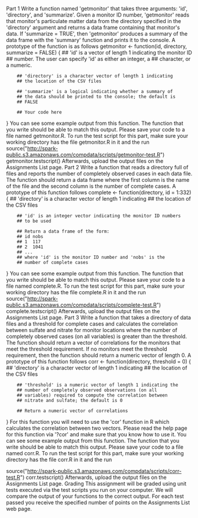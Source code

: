 Part 1
Write a function named 'getmonitor' that takes three arguments: 'id', 'directory', and 'summarize'. Given a monitor ID number, 'getmonitor' reads that monitor's particulate matter data from the directory specified in the 'directory' argument and returns a data frame containing that monitor's data. If 'summarize = TRUE', then 'getmonitor' produces a summary of the data frame with the 'summary' function and prints it to the console. A prototype of the function is as follows
getmonitor <- function(id, directory, summarize = FALSE) {
        ## 'id' is a vector of length 1 indicating the monitor ID
        ## number. The user can specify 'id' as either an integer, a
        ## character, or a numeric.
        
        ## 'directory' is a character vector of length 1 indicating
        ## the location of the CSV files

        ## 'summarize' is a logical indicating whether a summary of
        ## the data should be printed to the console; the default is
        ## FALSE
        
        ## Your code here
}
You can see some example output from this function. The function that you write should be able to match this output. Please save your code to a file named getmonitor.R. To run the test script for this part, make sure your working directory has the file getmonitor.R in it and the run
source("http://spark-public.s3.amazonaws.com/compdata/scripts/getmonitor-test.R")
getmonitor.testscript()
Afterwards, upload the output files on the Assignments List page.
Part 2
Write a function that reads a directory full of files and reports the number of completely observed cases in each data file. The function should return a data frame where the first column is the name of the file and the second column is the number of complete cases. A prototype of this function follows
complete <- function(directory, id = 1:332) {
        ## 'directory' is a character vector of length 1 indicating
        ## the location of the CSV files

        ## 'id' is an integer vector indicating the monitor ID numbers
        ## to be used
        
        ## Return a data frame of the form:
        ## id nobs
        ## 1  117
        ## 2  1041
        ## ...
        ## where 'id' is the monitor ID number and 'nobs' is the
        ## number of complete cases
}
You can see some example output from this function. The function that you write should be able to match this output. Please save your code to a file named complete.R. To run the test script for this part, make sure your working directory has the file complete.R in it and the run
source("http://spark-public.s3.amazonaws.com/compdata/scripts/complete-test.R")
complete.testscript()
Afterwards, upload the output files on the Assignments List page.
Part 3
Write a function that takes a directory of data files and a threshold for complete cases and calculates the correlation between sulfate and nitrate for monitor locations where the number of completely observed cases (on all variables) is greater than the threshold. The function should return a vector of correlations for the monitors that meet the threshold requirement. If no monitors meet the threshold requirement, then the function should return a numeric vector of length 0. A prototype of this function follows
corr <- function(directory, threshold = 0) {
        ## 'directory' is a character vector of length 1 indicating
        ## the location of the CSV files

        ## 'threshold' is a numeric vector of length 1 indicating the
        ## number of completely observed observations (on all
        ## variables) required to compute the correlation between
        ## nitrate and sulfate; the default is 0

        ## Return a numeric vector of correlations
}
For this function you will need to use the 'cor' function in R which calculates the correlation between two vectors. Please read the help page for this function via '?cor' and make sure that you know how to use it.
You can see some example output from this function. The function that you write should be able to match this output. Please save your code to a file named corr.R. To run the test script for this part, make sure your working directory has the file corr.R in it and the run

source("http://spark-public.s3.amazonaws.com/compdata/scripts/corr-test.R")
corr.testscript()
Afterwards, upload the output files on the Assignments List page.
Grading
This assignment will be graded using unit tests executed via the test scripts you run on your computer. We will compare the output of your functions to the correct output. For each test passed you receive the specified number of points on the Assignments List web page.
